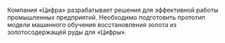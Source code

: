Компания «Цифра» разрабатывает решения для эффективной работы промышленных предприятий. Необходимо подготовить прототип модели машинного обучения восстановления золота из золотосодержащей руды для «Цифры». 